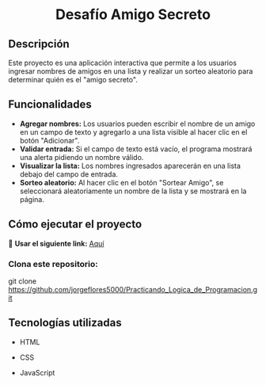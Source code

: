 <h1 align="center">Desafío Amigo Secreto</h1>

## Descripción
Este proyecto es una aplicación interactiva que permite a los usuarios ingresar nombres de amigos en una lista y realizar un sorteo aleatorio para determinar quién es el "amigo secreto".

## Funcionalidades
- **Agregar nombres:** Los usuarios pueden escribir el nombre de un amigo en un campo de texto y agregarlo a una lista visible al hacer clic en el botón "Adicionar".
- **Validar entrada:** Si el campo de texto está vacío, el programa mostrará una alerta pidiendo un nombre válido.
- **Visualizar la lista:** Los nombres ingresados aparecerán en una lista debajo del campo de entrada.
- **Sorteo aleatorio:** Al hacer clic en el botón "Sortear Amigo", se seleccionará aleatoriamente un nombre de la lista y se mostrará en la página.

## Cómo ejecutar el proyecto
🔗 **Usar el siguiente link:** [Aquí](https://jorgeflores5000.github.io/Practicando_Logica_de_Programacion/)

### Clona este repositorio:

git clone https://github.com/jorgeflores5000/Practicando_Logica_de_Programacion.git



## Tecnologías utilizadas

- HTML

- CSS

- JavaScript
